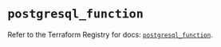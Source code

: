 # `postgresql_function`

Refer to the Terraform Registry for docs: [`postgresql_function`](https://registry.terraform.io/providers/sourcegraph/postgresql/1.23.0-sg.2/docs/resources/function).
